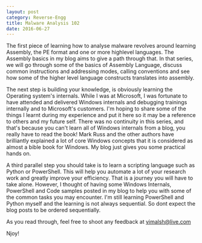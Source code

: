 ```yaml
---
layout: post
category: Reverse-Engg
title: Malware Analysis 102
date: 2016-06-27
---
```


The first piece of learning how to analyse malware revolves around learning Assembly, the PE format and one or more highlevel languages. The Assembly basics in my blog aims to give a path through that. In that series, we will go through some of the basics of Assembly Language, discuss common instructions and addressing modes, calling conventions and see how some of the higher level language constructs translates into assembly. 

The next step is building your knowledge, is obviously learning the Operating system's internals.  While I was at Microsoft, I was fortunate to have attended and delivered Windows internals and debugging trainings internally and to Microsoft's customers. I'm hoping to share some of the things I learnt during my experience and put it here so it may be a reference to others and my future self. There was no continuity in this series, and that's because you can't learn all of Windows internals from a blog, you really have to read the book! Mark Russ and the other authors have brilliantly explained a lot of core Windows concepts that it is considered as almost a bible book for Windows. My blog just gives you some practical hands on.

A third parallel step you should take is to learn a scripting language such as Python or PowerShell. This will help you automate a lot of your research work and greatly improve your efficiency. That is a journey you will have to take alone. However, I thought of having some Windows Internals, PowerShell and Code samples posted in my blog to help you with some of the common tasks you may encounter. I'm still learning PowerShell and Python myself and the learning is not always sequential. So dont expect the blog posts to be ordered sequentially.

As you read through, feel free to shoot any feedback at vimalsh@live.com

Njoy!